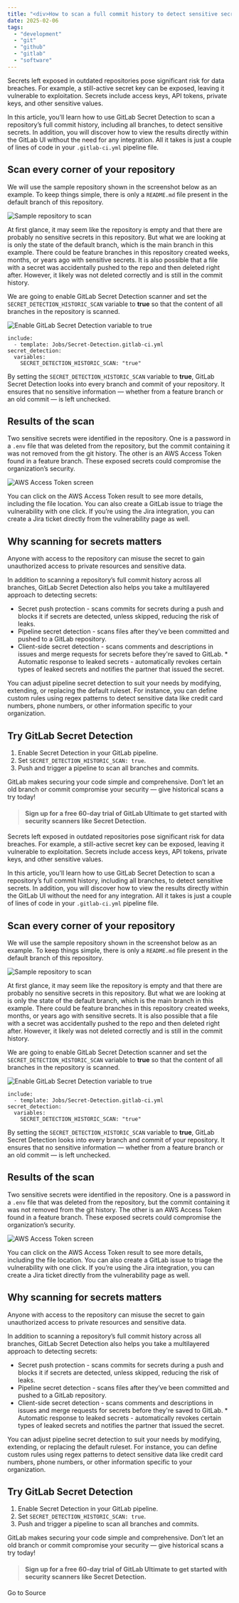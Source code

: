 ```yaml
---
title: "<div>How to scan a full commit history to detect sensitive secrets</div>"
date: 2025-02-06
tags: 
  - "development"
  - "git"
  - "github"
  - "gitlab"
  - "software"
---
```


Secrets left exposed in outdated repositories pose significant risk for data breaches. For example, a still-active secret key can be exposed, leaving it vulnerable to exploitation. Secrets include access keys, API tokens, private keys, and other sensitive values.

In this article, you'll learn how to use GitLab Secret Detection to scan a repository’s full commit history, including all branches, to detect sensitive secrets. In addition, you will discover how to view the results directly within the GitLab UI without the need for any integration. All it takes is just a couple of lines of code in your `.gitlab-ci.yml` pipeline file.

## Scan every corner of your repository

We will use the sample repository shown in the screenshot below as an example. To keep things simple, there is only a `README.md` file present in the default branch of this repository.

![Sample repository to scan](https://images.ctfassets.net/r9o86ar0p03f/rhoOE36wJZx4w1ZWTD571/e85df919b7c53f84dbf425c4c9ba4c48/image1.png)

At first glance, it may seem like the repository is empty and that there are probably no sensitive secrets in this repository. But what we are looking at is only the state of the default branch, which is the main branch in this example. There could be feature branches in this repository created weeks, months, or years ago with sensitive secrets. It is also possible that a file with a secret was accidentally pushed to the repo and then deleted right after. However, it likely was not deleted correctly and is still in the commit history.

We are going to enable GitLab Secret Detection scanner and set the `SECRET_DETECTION_HISTORIC_SCAN` variable to **true** so that the content of all branches in the repository is scanned.

![Enable GitLab Secret Detection variable to true](https://images.ctfassets.net/r9o86ar0p03f/762Y7d6HS57rEiOsfAN5T1/96f1ff93b74d08a8d117d398e9670562/image3.png)

```
include:
  - template: Jobs/Secret-Detection.gitlab-ci.yml
secret_detection:
  variables:
    SECRET_DETECTION_HISTORIC_SCAN: "true"
```

By setting the `SECRET_DETECTION_HISTORIC_SCAN` variable to **true**, GitLab Secret Detection looks into every branch and commit of your repository. It ensures that no sensitive information — whether from a feature branch or an old commit — is left unchecked.

## Results of the scan

Two sensitive secrets were identified in the repository. One is a password in a `.env` file that was deleted from the repository, but the commit containing it was not removed from the git history. The other is an AWS Access Token found in a feature branch. These exposed secrets could compromise the organization’s security.

![AWS Access Token screen](https://images.ctfassets.net/r9o86ar0p03f/3hIefsd5jRRYOTrgC8XXls/0d61653d48ff3f77cd2e5a0ff4409c8d/image2.png)

You can click on the AWS Access Token result to see more details, including the file location. You can also create a GitLab issue to triage the vulnerability with one click. If you’re using the Jira integration, you can create a Jira ticket directly from the vulnerability page as well.

## Why scanning for secrets matters

Anyone with access to the repository can misuse the secret to gain unauthorized access to private resources and sensitive data.

In addition to scanning a repository’s full commit history across all branches, GitLab Secret Detection also helps you take a multilayered approach to detecting secrets:

- Secret push protection - scans commits for secrets during a push and blocks it if secrets are detected, unless skipped, reducing the risk of leaks.
- Pipeline secret detection - scans files after they’ve been committed and pushed to a GitLab repository.
- Client-side secret detection - scans comments and descriptions in issues and merge requests for secrets before they're saved to GitLab. \* Automatic response to leaked secrets - automatically revokes certain types of leaked secrets and notifies the partner that issued the secret.

You can adjust pipeline secret detection to suit your needs by modifying, extending, or replacing the default ruleset. For instance, you can define custom rules using regex patterns to detect sensitive data like credit card numbers, phone numbers, or other information specific to your organization.

## Try GitLab Secret Detection

1. Enable Secret Detection in your GitLab pipeline.
2. Set `SECRET_DETECTION_HISTORIC_SCAN: true`.
3. Push and trigger a pipeline to scan all branches and commits.

GitLab makes securing your code simple and comprehensive. Don’t let an old branch or commit compromise your security — give historical scans a try today!

> #### Sign up for a free 60-day trial of GitLab Ultimate to get started with security scanners like Secret Detection.

Secrets left exposed in outdated repositories pose significant risk for data breaches. For example, a still-active secret key can be exposed, leaving it vulnerable to exploitation. Secrets include access keys, API tokens, private keys, and other sensitive values.

In this article, you'll learn how to use GitLab Secret Detection to scan a repository’s full commit history, including all branches, to detect sensitive secrets. In addition, you will discover how to view the results directly within the GitLab UI without the need for any integration. All it takes is just a couple of lines of code in your `.gitlab-ci.yml` pipeline file.

## Scan every corner of your repository

We will use the sample repository shown in the screenshot below as an example. To keep things simple, there is only a `README.md` file present in the default branch of this repository.

![Sample repository to scan](https://images.ctfassets.net/r9o86ar0p03f/rhoOE36wJZx4w1ZWTD571/e85df919b7c53f84dbf425c4c9ba4c48/image1.png)

At first glance, it may seem like the repository is empty and that there are probably no sensitive secrets in this repository. But what we are looking at is only the state of the default branch, which is the main branch in this example. There could be feature branches in this repository created weeks, months, or years ago with sensitive secrets. It is also possible that a file with a secret was accidentally pushed to the repo and then deleted right after. However, it likely was not deleted correctly and is still in the commit history.

We are going to enable GitLab Secret Detection scanner and set the `SECRET_DETECTION_HISTORIC_SCAN` variable to **true** so that the content of all branches in the repository is scanned.

![Enable GitLab Secret Detection variable to true](https://images.ctfassets.net/r9o86ar0p03f/762Y7d6HS57rEiOsfAN5T1/96f1ff93b74d08a8d117d398e9670562/image3.png)

```
include:
  - template: Jobs/Secret-Detection.gitlab-ci.yml
secret_detection:
  variables:
    SECRET_DETECTION_HISTORIC_SCAN: "true"
```

By setting the `SECRET_DETECTION_HISTORIC_SCAN` variable to **true**, GitLab Secret Detection looks into every branch and commit of your repository. It ensures that no sensitive information — whether from a feature branch or an old commit — is left unchecked.

## Results of the scan

Two sensitive secrets were identified in the repository. One is a password in a `.env` file that was deleted from the repository, but the commit containing it was not removed from the git history. The other is an AWS Access Token found in a feature branch. These exposed secrets could compromise the organization’s security.

![AWS Access Token screen](https://images.ctfassets.net/r9o86ar0p03f/3hIefsd5jRRYOTrgC8XXls/0d61653d48ff3f77cd2e5a0ff4409c8d/image2.png)

You can click on the AWS Access Token result to see more details, including the file location. You can also create a GitLab issue to triage the vulnerability with one click. If you’re using the Jira integration, you can create a Jira ticket directly from the vulnerability page as well.

## Why scanning for secrets matters

Anyone with access to the repository can misuse the secret to gain unauthorized access to private resources and sensitive data.

In addition to scanning a repository’s full commit history across all branches, GitLab Secret Detection also helps you take a multilayered approach to detecting secrets:

- Secret push protection - scans commits for secrets during a push and blocks it if secrets are detected, unless skipped, reducing the risk of leaks.
- Pipeline secret detection - scans files after they’ve been committed and pushed to a GitLab repository.
- Client-side secret detection - scans comments and descriptions in issues and merge requests for secrets before they're saved to GitLab. \* Automatic response to leaked secrets - automatically revokes certain types of leaked secrets and notifies the partner that issued the secret.

You can adjust pipeline secret detection to suit your needs by modifying, extending, or replacing the default ruleset. For instance, you can define custom rules using regex patterns to detect sensitive data like credit card numbers, phone numbers, or other information specific to your organization.

## Try GitLab Secret Detection

1. Enable Secret Detection in your GitLab pipeline.
2. Set `SECRET_DETECTION_HISTORIC_SCAN: true`.
3. Push and trigger a pipeline to scan all branches and commits.

GitLab makes securing your code simple and comprehensive. Don’t let an old branch or commit compromise your security — give historical scans a try today!

> #### Sign up for a free 60-day trial of GitLab Ultimate to get started with security scanners like Secret Detection.

Go to Source
